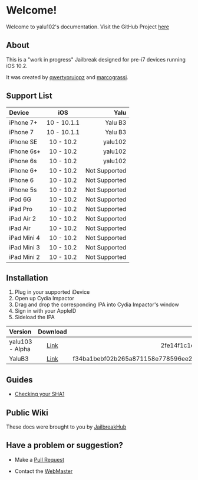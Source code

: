 # Welcome!

Welcome to yalu102's documentation. Visit the GitHub Project [here](https://github.com/kpwn/yalu102/)

## About

This is a "work in progress" Jailbreak designed for pre-i7 devices running iOS 10.2.

It was created by [qwertyoruiopz](https://twitter.com/qwertyoruiopz) and [marcograssi](https://github.com/kpwn/yalu102/blob/master/marcograss).

## Support List

Device | iOS | Yalu
:----------- |:-------------:| -----------:
iPhone 7+ | 10 - 10.1.1 | Yalu B3
iPhone 7 | 10 - 10.1.1 | Yalu B3
iPhone SE | 10 - 10.2 | yalu102
iPhone 6s+ | 10 - 10.2 | yalu102
iPhone 6s | 10 - 10.2 | yalu102
iPhone 6+ | 10 - 10.2 | Not Supported
iPhone 6 | 10 - 10.2 | Not Supported
iPhone 5s | 10 - 10.2 | Not Supported
iPod 6G | 10 - 10.2 | Not Supported
iPad Pro | 10 - 10.2 | Not Supported
iPad Air 2 | 10 - 10.2 | Not Supported
iPad Air | 10 - 10.2 | Not Supported
iPad Mini 4 | 10 - 10.2 | Not Supported
iPad Mini 3 | 10 - 10.2 | Not Supported
iPad Mini 2 | 10 - 10.2 | Not Supported

## Installation

1. Plug in your supported iDevice
2. Open up Cydia Impactor
3. Drag and drop the corresponding IPA into Cydia Impactor's window
4. Sign in with your AppleID
5. Sideload the IPA

Version | Download | SHA1
:----------- |:-------------:| -----------:
yalu103 - Alpha | [Link](https://yalu.qwertyoruiop.com/yalu102_alpha.ipa) | 2fe14f1c1e1a0d26203bbb123f6747a978dd2b4f
YaluB3 | [Link](https://yalu.qwertyoruiop.com/mach_portal+yalu-b3.ipa) | f34ba1bebf02b265a871158e778596ee2ff1547a69fdb687d911897b7b7b22c5

## Guides

* [Checking your SHA1](sha1/)

## Public Wiki

These docs were brought to you by [JailbreakHub](redirect/)

## Have a problem or suggestion?

* Make a [Pull Request](https://github.com/iOptimistic/yalu102/pulls)

* Contact the [WebMaster](mailto:bobby@jailbreakhub.org?Subject=Yalu102%20Suggestions)